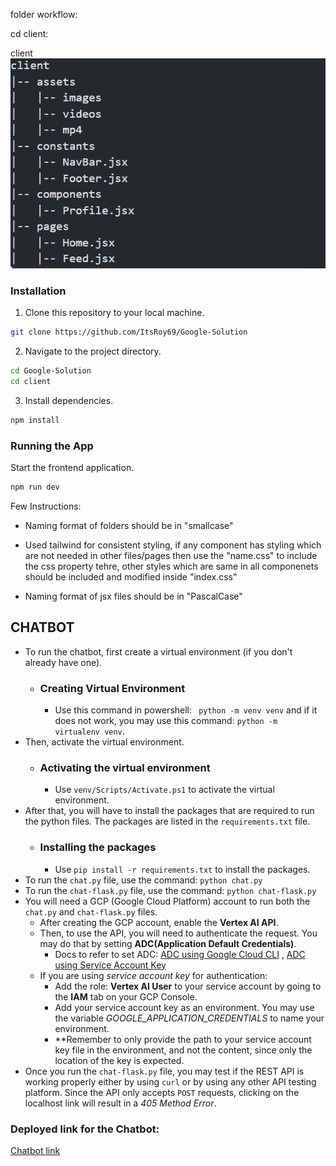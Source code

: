 folder workflow:

cd client:

client
![Alt text](image.png)

### Installation

1. Clone this repository to your local machine.

```bash
git clone https://github.com/ItsRoy69/Google-Solution
```

2. Navigate to the project directory.

```bash
cd Google-Solution
cd client
```

3. Install dependencies.

```bash
npm install
```

### Running the App

Start the frontend application.

```bash
npm run dev
```

Few Instructions:

- Naming format of folders should be in "smallcase"

- Used tailwind for consistent styling, if any component has styling which are not needed in other files/pages then use the "name.css" to include the css property tehre, other styles which are same in all componenets should be included and modified inside "index.css"

- Naming format of jsx files should be in "PascalCase"

## CHATBOT
- To run the chatbot, first create a virtual environment (if you don't already have one).
  - ### Creating Virtual Environment
    - Use this command in powershell: ` python -m venv venv` and if it does not work, you may use this command: `python -m virtualenv venv`.
- Then, activate the virtual environment.
  - ### Activating the virtual environment
    - Use `venv/Scripts/Activate.ps1` to activate the virtual environment.
- After that, you will have to install the packages that are required to run the python files. The packages are listed in the `requirements.txt` file.
    - ### Installing the packages
      - Use `pip install -r requirements.txt` to install the packages.
- To run the `chat.py` file, use the command: `python chat.py`
- To run the `chat-flask.py` file, use the command: `python chat-flask.py`
- You will need a GCP (Google Cloud Platform) account to run both the `chat.py` and `chat-flask.py` files.
  - After creating the GCP account, enable the **Vertex AI API**.
  - Then, to use the API, you will need to authenticate the request. You may do that by setting **ADC(Application Default Credentials)**.
    - Docs to refer to set ADC: [ADC using Google Cloud CLI](https://cloud.google.com/docs/authentication/gcloud#gcloud-credentials) , [ADC using Service Account Key](https://cloud.google.com/kubernetes-engine/docs/tutorials/authenticating-to-cloud-platform)
  - If you are using *service account key* for authentication:
    - Add the role: **Vertex AI User** to your service account by going to the **IAM** tab on your GCP Console.
    - Add your service account key as an environment. You may use the variable *GOOGLE_APPLICATION_CREDENTIALS* to name your environment.
    - **Remember to only provide the path to your service account key file in the environment, and not the content, since only the location of the key is expected.
- Once you run the `chat-flask.py` file, you may test if the REST API is working properly either by using `curl` or by using any other API testing platform. Since the API only accepts `POST` requests, clicking on the localhost link will result in a *405 Method Error*.

### Deployed link for the Chatbot: 

[Chatbot link](https://googlesolchatbot.onrender.com/chat)

